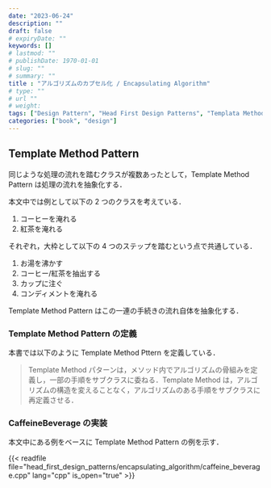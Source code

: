 ```yaml
---
date: "2023-06-24"
description: ""
draft: false
# expiryDate: ""
keywords: []
# lastmod: ""
# publishDate: 1970-01-01
# slug: ""
# summary: ""
title : "アルゴリズムのカプセル化 / Encapsulating Algorithm"
# type: ""
# url ""
# weight: 
tags: ["Design Pattern", "Head First Design Patterns", "Templata Method"]
categories: ["book", "design"]
---
```


## Template Method Pattern

同じような処理の流れを踏むクラスが複数あったとして，Template Method Pattern は処理の流れを抽象化する．

本文中では例として以下の 2 つのクラスを考えている．
1. コーヒーを淹れる
2. 紅茶を淹れる

それぞれ，大枠として以下の 4 つのステップを踏むという点で共通している．

1. お湯を沸かす
2. コーヒー/紅茶を抽出する
3. カップに注ぐ
4. コンディメントを淹れる

Template Method Pattern はこの一連の手続きの流れ自体を抽象化する．

### Template Method Pattern の定義

本書では以下のように Template Method Pttern を定義している．

> Template Method パターンは，メソッド内でアルゴリズムの骨組みを定義し，一部の手順をサブクラスに委ねる．Template Method は，アルゴリズムの構造を変えることなく，アルゴリズムのある手順をサブクラスに再定義させる．

### CaffeineBeverage の実装

本文中にある例をベースに Template Method Pattern の例を示す．

{{< readfile file="head_first_design_patterns/encapsulating_algorithm/caffeine_beverage.cpp" lang="cpp" is_open="true" >}}
